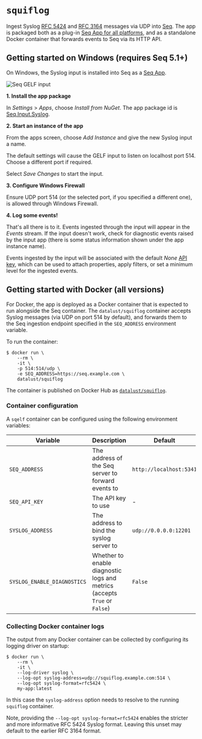 # `squiflog`

Ingest Syslog [RFC 5424](https://tools.ietf.org/html/rfc5424) and [RFC 3164](https://tools.ietf.org/html/rfc3164) messages via UDP into [Seq](https://datalust.co/seq). The app is packaged both as a plug-in [Seq App for all platforms](https://nuget.org/packages/seq.input.syslog), and as a standalone Docker container that forwards events to Seq via its HTTP API.

## Getting started on Windows (requires Seq 5.1+)

On Windows, the Syslog input is installed into Seq as a [Seq App](https://docs.getseq.net/docs/installing-seq-apps).

![Seq GELF input](https://raw.githubusercontent.com/datalust/sqelf/master/asset/app-screenshot.png)

**1. Install the app package**

In _Settings_ > _Apps_, choose _Install from NuGet_. The app package id is [Seq.Input.Syslog](https://nuget.org/packages/Seq.Input.Syslog).

**2. Start an instance of the app**

From the apps screen, choose _Add Instance_ and give the new Syslog input a name.

The default settings will cause the GELF input to listen on localhost port 514. Choose a different port if required.

Select _Save Changes_ to start the input.

**3. Configure Windows Firewall**

Ensure UDP port 514 (or the selected port, if you specified a different one), is allowed through Windows Firewall.

**4. Log some events!**

That's all there is to it. Events ingested through the input will appear in the _Events_ stream. If the input doesn't work, check for diagnostic events raised by the input app (there is some status information shown under the app instance name).

Events ingested by the input will be associated with the default _None_ [API key](https://docs.getseq.net/docs/api-keys), which can be used to attach properties, apply filters, or set a minimum level for the ingested events.

## Getting started with Docker (all versions)

For Docker, the app is deployed as a Docker container that is expected to run alongside the Seq container. The `datalust/squiflog` container accepts Syslog messages (via UDP on port 514 by default), and forwards them to the Seq ingestion endpoint specified in the `SEQ_ADDRESS` environment variable.

To run the container:

```shell
$ docker run \
    --rm \
    -it \
    -p 514:514/udp \
    -e SEQ_ADDRESS=https://seq.example.com \
    datalust/squiflog
```

The container is published on Docker Hub as [`datalust/squiflog`](https://hub.docker.com/r/datalust/squiflog).

### Container configuration

A `sqelf` container can be configured using the following environment variables:

| Variable | Description | Default |
| -------- | ----------- | ------- |
| `SEQ_ADDRESS`| The address of the Seq server to forward events to | `http://localhost:5341` |
| `SEQ_API_KEY` | The API key to use | - |
| `SYSLOG_ADDRESS` | The address to bind the syslog server to | `udp://0.0.0.0:12201` |
| `SYSLOG_ENABLE_DIAGNOSTICS` | Whether to enable diagnostic logs and metrics (accepts `True` or `False`) | `False` |

### Collecting Docker container logs

The output from any Docker container can be collected by configuring its logging driver on startup:

```shell
$ docker run \
    --rm \
    -it \
    --log-driver syslog \
    --log-opt syslog-address=udp://squiflog.example.com:514 \
    --log-opt syslog-format=rfc5424 \
    my-app:latest
```
In this case the `syslog-address` option needs to resolve to the running `squiflog` container.

Note, providing the `--log-opt syslog-format=rfc5424` enables the stricter and more informative RFC 5424 Syslog format. Leaving this unset may default to the earlier RFC 3164 format.
